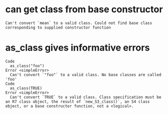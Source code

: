 # can get class from base constructor

    Can't convert `mean` to a valid class. Could not find base class corresponding to supplied constructor function

# as_class gives informative errors

    Code
      as_class("foo")
    Error <simpleError>
      Can't convert `"foo"` to a valid class. No base classes are called 'foo'
    Code
      as_class(TRUE)
    Error <simpleError>
      Can't convert `TRUE` to a valid class. Class specification must be an R7 class object, the result of `new_S3_class()`, an S4 class object, or a base constructor function, not a <logical>.

